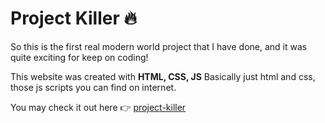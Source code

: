 # Project Killer :fire: 
So this is the first real modern world project that I have done, and it was quite exciting for keep on coding!

This website was created with **HTML, CSS, JS** 
Basically just html and css, those js scripts you can find on internet.

You may check it out here :point_right: [project-killer](https://project-killer-dann.netlify.app/)
